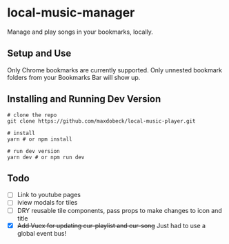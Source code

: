 # local-music-manager
Manage and play songs in your bookmarks, locally.

## Setup and Use
Only Chrome bookmarks are currently supported.  Only unnested bookmark folders from your Bookmarks Bar will show up. 

## Installing and Running Dev Version
```
# clone the repo
git clone https://github.com/maxdobeck/local-music-player.git

# install 
yarn # or npm install

# run dev version
yarn dev # or npm run dev
```
Todo
----
- [ ] Link to youtube pages
- [ ] iview modals for tiles
- [ ] DRY reusable tile components, pass props to make changes to icon and title
- [x] ~~Add Vuex for updating cur-playlist and cur-song~~ Just had to use a global event bus!
